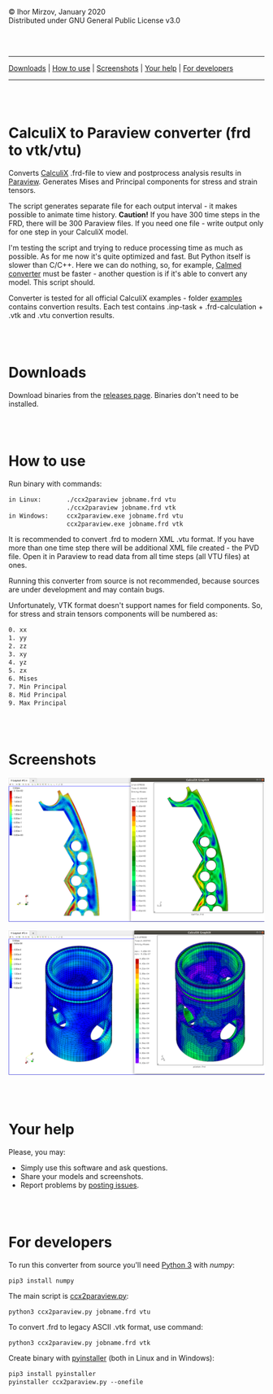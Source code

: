 © Ihor Mirzov, January 2020  
Distributed under GNU General Public License v3.0

<br/><br/>



---

[Downloads](https://github.com/calculix/ccx2paraview/releases) |
[How to use](#how-to-use) |
[Screenshots](#screenshots) |
[Your help](#your-help) |
[For developers](#for-developers)

---

<br/><br/>



# CalculiX to Paraview converter (frd to vtk/vtu)

Converts [CalculiX](http://www.dhondt.de/) .frd-file to view and postprocess analysis results in [Paraview](https://www.paraview.org/). Generates Mises and Principal components for stress and strain tensors.

The script generates separate file for each output interval - it makes possible to animate time history. **Caution!** If you have 300 time steps in the FRD, there will be 300 Paraview files. If you need one file - write output only for one step in your CalculiX model.

I'm testing the script and trying to reduce processing time as much as possible. As for me now it's quite optimized and fast. But Python itself is slower than C/C++. Here we can do nothing, so, for example, [Calmed converter](https://www.salome-platform.org/forum/forum_12/126338563) must be faster - another question is if it's able to convert any model. This script should.

Converter is tested for all official CalculiX examples - folder [examples](./examples/) contains convertion results. Each test contains .inp-task + .frd-calculation + .vtk and .vtu convertion results.

<br/><br/>



# Downloads

Download binaries from the [releases page](https://github.com/calculix/ccx2paraview/releases). Binaries don't need to be installed.

<br/><br/>



# How to use

Run binary with commands:

    in Linux:       ./ccx2paraview jobname.frd vtu
                    ./ccx2paraview jobname.frd vtk
    in Windows:     ccx2paraview.exe jobname.frd vtu
                    ccx2paraview.exe jobname.frd vtk

It is recommended to convert .frd to modern XML .vtu format. If you have more than one time step there will be additional XML file created - the PVD file. Open it in Paraview to read data from all time steps (all VTU files) at ones.

Running this converter from source is not recommended, because sources are under development and may contain bugs.

Unfortunately, VTK format doesn't support names for field components. So, for stress and strain tensors components will be numbered as:

    0. xx
    1. yy
    2. zz
    3. xy
    4. yz
    5. zx
    6. Mises
    7. Min Principal
    8. Mid Principal
    9. Max Principal

<br/><br/>



# Screenshots

![baffle](./examples/other/Ihor_Mirzov_baffle_2D.png "baffle")

![piston](./examples/other/Sergio_Pluchinsky_piston.png "piston")

<br/><br/>



# Your help

Please, you may:

- Simply use this software and ask questions.
- Share your models and screenshots.
- Report problems by [posting issues](https://github.com/calculix/ccx2paraview/issues).

<br/><br/>



# For developers

To run this converter from source you'll need [Python 3](https://www.python.org/downloads/) with *numpy*:

    pip3 install numpy

The main script is [ccx2paraview.py](ccx2paraview.py):

    python3 ccx2paraview.py jobname.frd vtu

To convert .frd to legacy ASCII .vtk format, use command:

    python3 ccx2paraview.py jobname.frd vtk

Create binary with [pyinstaller](https://www.pyinstaller.org/) (both in Linux and in Windows):

    pip3 install pyinstaller
    pyinstaller ccx2paraview.py --onefile
